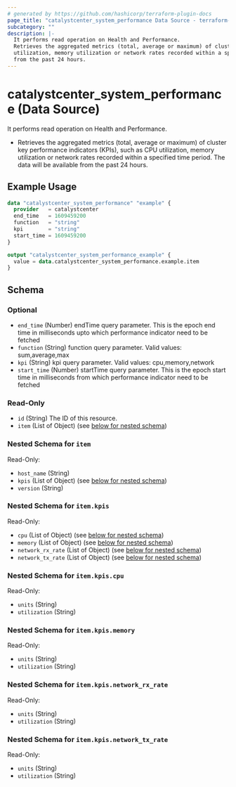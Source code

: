 ```yaml
---
# generated by https://github.com/hashicorp/terraform-plugin-docs
page_title: "catalystcenter_system_performance Data Source - terraform-provider-catalystcenter"
subcategory: ""
description: |-
  It performs read operation on Health and Performance.
  Retrieves the aggregated metrics (total, average or maximum) of cluster key performance indicators (KPIs), such as CPU
  utilization, memory utilization or network rates recorded within a specified time period. The data will be available
  from the past 24 hours.
---
```


# catalystcenter_system_performance (Data Source)

It performs read operation on Health and Performance.

- Retrieves the aggregated metrics (total, average or maximum) of cluster key performance indicators (KPIs), such as CPU
utilization, memory utilization or network rates recorded within a specified time period. The data will be available
from the past 24 hours.

## Example Usage

```terraform
data "catalystcenter_system_performance" "example" {
  provider   = catalystcenter
  end_time   = 1609459200
  function   = "string"
  kpi        = "string"
  start_time = 1609459200
}

output "catalystcenter_system_performance_example" {
  value = data.catalystcenter_system_performance.example.item
}
```

<!-- schema generated by tfplugindocs -->
## Schema

### Optional

- `end_time` (Number) endTime query parameter. This is the epoch end time in milliseconds upto which performance indicator need to be fetched
- `function` (String) function query parameter. Valid values: sum,average,max
- `kpi` (String) kpi query parameter. Valid values: cpu,memory,network
- `start_time` (Number) startTime query parameter. This is the epoch start time in milliseconds from which performance indicator need to be fetched

### Read-Only

- `id` (String) The ID of this resource.
- `item` (List of Object) (see [below for nested schema](#nestedatt--item))

<a id="nestedatt--item"></a>
### Nested Schema for `item`

Read-Only:

- `host_name` (String)
- `kpis` (List of Object) (see [below for nested schema](#nestedobjatt--item--kpis))
- `version` (String)

<a id="nestedobjatt--item--kpis"></a>
### Nested Schema for `item.kpis`

Read-Only:

- `cpu` (List of Object) (see [below for nested schema](#nestedobjatt--item--kpis--cpu))
- `memory` (List of Object) (see [below for nested schema](#nestedobjatt--item--kpis--memory))
- `network_rx_rate` (List of Object) (see [below for nested schema](#nestedobjatt--item--kpis--network_rx_rate))
- `network_tx_rate` (List of Object) (see [below for nested schema](#nestedobjatt--item--kpis--network_tx_rate))

<a id="nestedobjatt--item--kpis--cpu"></a>
### Nested Schema for `item.kpis.cpu`

Read-Only:

- `units` (String)
- `utilization` (String)


<a id="nestedobjatt--item--kpis--memory"></a>
### Nested Schema for `item.kpis.memory`

Read-Only:

- `units` (String)
- `utilization` (String)


<a id="nestedobjatt--item--kpis--network_rx_rate"></a>
### Nested Schema for `item.kpis.network_rx_rate`

Read-Only:

- `units` (String)
- `utilization` (String)


<a id="nestedobjatt--item--kpis--network_tx_rate"></a>
### Nested Schema for `item.kpis.network_tx_rate`

Read-Only:

- `units` (String)
- `utilization` (String)

